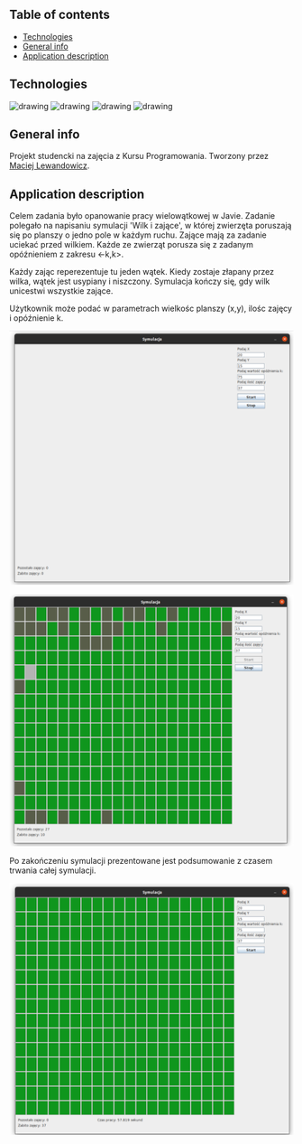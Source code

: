 ## Table of contents
* [Technologies](#technologies)
* [General info](#general-info)
* [Application description](#application-description)
	

## Technologies
<img src="https://hsto.org/webt/rg/a1/3b/rga13bp-mbl4ljkpbd-fuu6pzfw.png" alt="drawing" height=50px/>
<img src="https://ucarecdn.com/9d0c1b04-20b7-4deb-b211-dda3513c4918/" alt="drawing" height=50px/>
<img src="https://www.techcentral.ie/wp-content/uploads/2019/07/Java_jdk_logo_web-372x210.jpg" alt="drawing" height=50px/>
<img src="https://upload.wikimedia.org/wikipedia/commons/thumb/d/d5/IntelliJ_IDEA_Logo.svg/1024px-IntelliJ_IDEA_Logo.svg.png" alt="drawing" height=50px/> 



## General info
Projekt studencki na zajęcia z Kursu Programowania.
Tworzony przez [Maciej Lewandowicz](https://github.com/sasuke5055).


## Application description
Celem zadania było opanowanie pracy wielowątkowej w Javie. Zadanie polegało na napisaniu symulacji 'Wilk i zające', 
w której zwierzęta poruszają się po planszy o jedno pole w każdym ruchu. Zające mają za zadanie uciekać przed wilkiem. 
Każde ze zwierząt porusza się z zadanym opóźnieniem z zakresu <-k,k>. 

Każdy zając reperezentuje tu jeden wątek. Kiedy zostaje złapany przez wilka, wątek jest usypiany i niszczony. 
Symulacja kończy się, gdy wilk unicestwi wszystkie zające.

Użytkownik może podać w parametrach wielkośc planszy (x,y), ilośc zajęcy i opóźnienie k.

![](images/g1.png)

![](images/g2.png)

Po zakończeniu symulacji prezentowane jest podsumowanie z czasem trwania całej symulacji. 

![](images/g3.png)